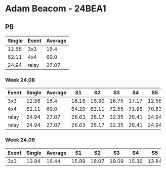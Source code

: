 # Adam Beacom - 24BEA1

## PB
|Single|Event|Average|
|----|----|----|
|12.56|3x3|16.4|
|62.11|4x4|69.0|
|24.94|relay|27.07|
### Week 24.08
|Event|Single|Average|S1|S2|S3|S4|S5|
|-----|-------|------|--|--|--|--|--|
|3x3|12.56|16.4|16.16|16.30|16.75|17.17|12.56|
|4x4|62.11|69.0|64.20|62.11|72.55|71.96|70.83|
|relay|24.94|27.07|26.63|28.17|32.35|26.41|24.94|
|relay|24.94|27.07|26.63|28.17|32.35|26.41|24.94|
### Week 24.09
|Event|Single|Average|S1|S2|S3|S4|S5|
|-----|-------|------|--|--|--|--|--|
|3x3|13.84|16.44|15.89|18.07|19.09|15.36|13.84|

